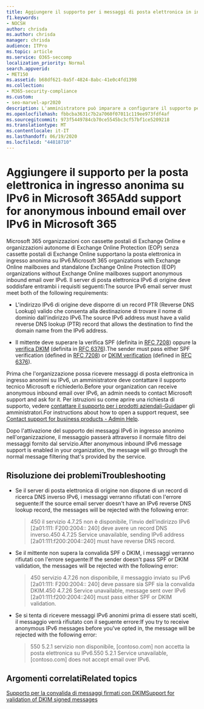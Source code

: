 ```yaml
---
title: Aggiungere il supporto per i messaggi di posta elettronica in ingresso anonimi su IPv6
f1.keywords:
- NOCSH
author: chrisda
ms.author: chrisda
manager: chrisda
audience: ITPro
ms.topic: article
ms.service: O365-seccomp
localization_priority: Normal
search.appverid:
- MET150
ms.assetid: b68df621-0a5f-4824-8abc-41e0c4fd1398
ms.collection:
- M365-security-compliance
ms.custom:
- seo-marvel-apr2020
description: L'amministratore può imparare a configurare il supporto per la posta elettronica in ingresso anonima dalle origini IPv6 in Exchange Online e Exchange Online Protection.
ms.openlocfilehash: fbbcba3631c7b2a7060f07011c119ee973fdf4af
ms.sourcegitcommit: 973f5449784cb70ce5545bc3cf57bf1ce5209218
ms.translationtype: MT
ms.contentlocale: it-IT
ms.lasthandoff: 06/19/2020
ms.locfileid: "44818710"
---
```

# <a name="add-support-for-anonymous-inbound-email-over-ipv6-in-microsoft-365"></a><span data-ttu-id="b7e37-103">Aggiungere il supporto per la posta elettronica in ingresso anonima su IPv6 in Microsoft 365</span><span class="sxs-lookup"><span data-stu-id="b7e37-103">Add support for anonymous inbound email over IPv6 in Microsoft 365</span></span>

<span data-ttu-id="b7e37-104">Microsoft 365 organizzazioni con cassette postali di Exchange Online e organizzazioni autonome di Exchange Online Protection (EOP) senza cassette postali di Exchange Online supportano la posta elettronica in ingresso anonima su IPv6.</span><span class="sxs-lookup"><span data-stu-id="b7e37-104">Microsoft 365 organizations with Exchange Online mailboxes and standalone Exchange Online Protection (EOP) organizations without Exchange Online mailboxes support anonymous inbound email over IPv6.</span></span> <span data-ttu-id="b7e37-105">Il server di posta elettronica IPv6 di origine deve soddisfare entrambi i requisiti seguenti:</span><span class="sxs-lookup"><span data-stu-id="b7e37-105">The source IPv6 email server must meet both of the following requirements:</span></span>

- <span data-ttu-id="b7e37-106">L'indirizzo IPv6 di origine deve disporre di un record PTR (Reverse DNS Lookup) valido che consenta alla destinazione di trovare il nome di dominio dall'indirizzo IPv6.</span><span class="sxs-lookup"><span data-stu-id="b7e37-106">The source IPv6 address must have a valid reverse DNS lookup (PTR) record that allows the destination to find the domain name from the IPv6 address.</span></span>

- <span data-ttu-id="b7e37-107">Il mittente deve superare la verifica SPF (definita in [RFC 7208](https://tools.ietf.org/html/rfc7208)) oppure la [verifica DKIM](https://dkim.org/) (definita in [RFC 6376](https://www.rfc-editor.org/rfc/rfc6376.txt)).</span><span class="sxs-lookup"><span data-stu-id="b7e37-107">The sender must pass either SPF verification (defined in [RFC 7208](https://tools.ietf.org/html/rfc7208)) or [DKIM verification](https://dkim.org/) (defined in [RFC 6376](https://www.rfc-editor.org/rfc/rfc6376.txt)).</span></span>

<span data-ttu-id="b7e37-108">Prima che l'organizzazione possa ricevere messaggi di posta elettronica in ingresso anonimi su IPv6, un amministratore deve contattare il supporto tecnico Microsoft e richiederlo.</span><span class="sxs-lookup"><span data-stu-id="b7e37-108">Before your organization can receive anonymous inbound email over IPv6, an admin needs to contact Microsoft support and ask for it.</span></span> <span data-ttu-id="b7e37-109">Per istruzioni su come aprire una richiesta di supporto, vedere [contattare il supporto per i prodotti aziendali-Guida](../../admin/contact-support-for-business-products.md)per gli amministratori.</span><span class="sxs-lookup"><span data-stu-id="b7e37-109">For instructions about how to open a support request, see [Contact support for business products - Admin Help](../../admin/contact-support-for-business-products.md).</span></span>

<span data-ttu-id="b7e37-110">Dopo l'attivazione del supporto dei messaggi IPv6 in ingresso anonimo nell'organizzazione, il messaggio passerà attraverso il normale filtro dei messaggi fornito dal servizio.</span><span class="sxs-lookup"><span data-stu-id="b7e37-110">After anonymous inbound IPv6 message support is enabled in your organization, the message will go through the normal message filtering that's provided by the service.</span></span>

## <a name="troubleshooting"></a><span data-ttu-id="b7e37-111">Risoluzione dei problemi</span><span class="sxs-lookup"><span data-stu-id="b7e37-111">Troubleshooting</span></span>

- <span data-ttu-id="b7e37-112">Se il server di posta elettronica di origine non dispone di un record di ricerca DNS inverso IPv6, i messaggi verranno rifiutati con l'errore seguente:</span><span class="sxs-lookup"><span data-stu-id="b7e37-112">If the source email server doesn't have an IPv6 reverse DNS lookup record, the messages will be rejected with the following error:</span></span>

  > <span data-ttu-id="b7e37-113">450 il servizio 4.7.25 non è disponibile, l'invio dell'indirizzo IPv6 [2a01:111: F200:2004:: 240] deve avere un record DNS inverso.</span><span class="sxs-lookup"><span data-stu-id="b7e37-113">450 4.7.25 Service unavailable, sending IPv6 address [2a01:111:f200:2004::240] must have reverse DNS record.</span></span>

- <span data-ttu-id="b7e37-114">Se il mittente non supera la convalida SPF o DKIM, i messaggi verranno rifiutati con l'errore seguente:</span><span class="sxs-lookup"><span data-stu-id="b7e37-114">If the sender doesn't pass SPF or DKIM validation, the messages will be rejected with the following error:</span></span>

  > <span data-ttu-id="b7e37-115">450 servizio 4.7.26 non disponibile, il messaggio inviato su IPv6 [2a01:111: F200:2004:: 240] deve passare sia SPF sia la convalida DKIM.</span><span class="sxs-lookup"><span data-stu-id="b7e37-115">450 4.7.26 Service unavailable, message sent over IPv6 [2a01:111:f200:2004::240] must pass either SPF or DKIM validation.</span></span>

- <span data-ttu-id="b7e37-116">Se si tenta di ricevere messaggi IPv6 anonimi prima di essere stati scelti, il messaggio verrà rifiutato con il seguente errore:</span><span class="sxs-lookup"><span data-stu-id="b7e37-116">If you try to receive anonymous IPv6 messages before you've opted in, the message will be rejected with the following error:</span></span>

  > <span data-ttu-id="b7e37-117">550 5.2.1 servizio non disponibile, [contoso.com] non accetta la posta elettronica su IPv6.</span><span class="sxs-lookup"><span data-stu-id="b7e37-117">550 5.2.1 Service unavailable, [contoso.com] does not accept email over IPv6.</span></span>

## <a name="related-topics"></a><span data-ttu-id="b7e37-118">Argomenti correlati</span><span class="sxs-lookup"><span data-stu-id="b7e37-118">Related topics</span></span>

[<span data-ttu-id="b7e37-119">Supporto per la convalida di messaggi firmati con DKIM</span><span class="sxs-lookup"><span data-stu-id="b7e37-119">Support for validation of DKIM signed messages</span></span>](support-for-validation-of-dkim-signed-messages.md)
